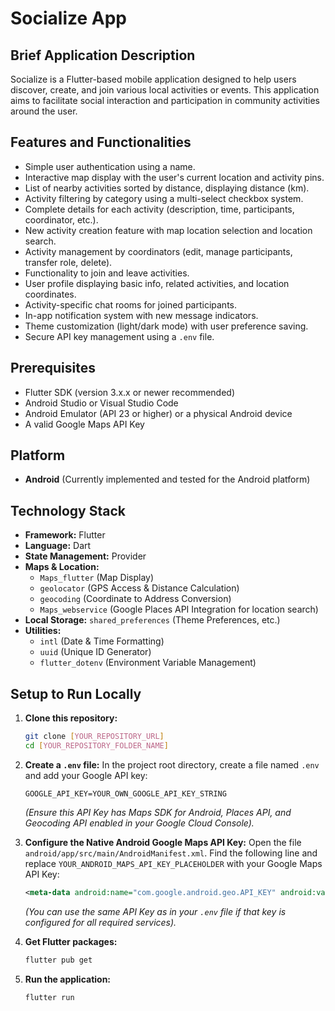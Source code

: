 # Socialize App

## Brief Application Description

Socialize is a Flutter-based mobile application designed to help users discover, create, and join various local activities or events. This application aims to facilitate social interaction and participation in community activities around the user.

## Features and Functionalities

* Simple user authentication using a name.
* Interactive map display with the user's current location and activity pins.
* List of nearby activities sorted by distance, displaying distance (km).
* Activity filtering by category using a multi-select checkbox system.
* Complete details for each activity (description, time, participants, coordinator, etc.).
* New activity creation feature with map location selection and location search.
* Activity management by coordinators (edit, manage participants, transfer role, delete).
* Functionality to join and leave activities.
* User profile displaying basic info, related activities, and location coordinates.
* Activity-specific chat rooms for joined participants.
* In-app notification system with new message indicators.
* Theme customization (light/dark mode) with user preference saving.
* Secure API key management using a `.env` file.

## Prerequisites

* Flutter SDK (version 3.x.x or newer recommended)
* Android Studio or Visual Studio Code
* Android Emulator (API 23 or higher) or a physical Android device
* A valid Google Maps API Key

## Platform

* **Android** (Currently implemented and tested for the Android platform)

## Technology Stack

* **Framework:** Flutter
* **Language:** Dart
* **State Management:** Provider
* **Maps & Location:**
    * `Maps_flutter` (Map Display)
    * `geolocator` (GPS Access & Distance Calculation)
    * `geocoding` (Coordinate to Address Conversion)
    * `Maps_webservice` (Google Places API Integration for location search)
* **Local Storage:** `shared_preferences` (Theme Preferences, etc.)
* **Utilities:**
    * `intl` (Date & Time Formatting)
    * `uuid` (Unique ID Generator)
    * `flutter_dotenv` (Environment Variable Management)

## Setup to Run Locally

1.  **Clone this repository:**
    ```bash
    git clone [YOUR_REPOSITORY_URL]
    cd [YOUR_REPOSITORY_FOLDER_NAME]
    ```
2.  **Create a `.env` file:**
    In the project root directory, create a file named `.env` and add your Google API key:
    ```env
    GOOGLE_API_KEY=YOUR_OWN_GOOGLE_API_KEY_STRING
    ```
    *(Ensure this API Key has Maps SDK for Android, Places API, and Geocoding API enabled in your Google Cloud Console).*

3.  **Configure the Native Android Google Maps API Key:**
    Open the file `android/app/src/main/AndroidManifest.xml`. Find the following line and replace `YOUR_ANDROID_MAPS_API_KEY_PLACEHOLDER` with your Google Maps API Key:
    ```xml
    <meta-data android:name="com.google.android.geo.API_KEY" android:value="YOUR_ANDROID_MAPS_API_KEY_PLACEHOLDER"/>
    ```
    *(You can use the same API Key as in your `.env` file if that key is configured for all required services).*

4.  **Get Flutter packages:**
    ```bash
    flutter pub get
    ```
5.  **Run the application:**
    ```bash
    flutter run
    ```